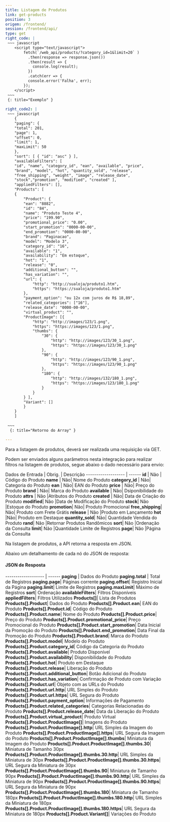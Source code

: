 ```yaml
---
title: Listagem de Produtos
link: get-products
position: 3
origem: /frontend/ 
session: /frontend/api/
type: get 
right_code: |
 ~~~ javascript
    <script type="text/javascript"> 
        fetch(`/web_api/products/?category_id=1&limit=20` )
          .then(response => response.json())
          .then(result => {
            console.log(result);
          })
          .catch(err => {
          console.error('Falha', err);
        });
    </script>
 ~~~
 {: title="Exemplo" }
 
right_code2: |
 ~~~ javascript
    {
    "paging": {
    "total": 201,
    "page": 1,
    "offset": 0,
    "limit": 1,
    "maxLimit": 50
    },
    "sort": [ { "id": "asc" } ],
    "availableFilters": [
    "id", "name", "category_id", "ean", "available", "price",
    "brand", "model", "hot", "quantity_sold", "release",
    "free_shipping", "weight", "image", "release_date",
    "stock","promotion", "modified", "created" ],
    "appliedFilters": [],
    "Products": [
    {
        "Product": {
        "ean": "8882",
        "id": "84",
        "name": "Produto Teste 4",
        "price": "199.90",
        "promotional_price": "0.00",
        "start_promotion": "0000-00-00",
        "end_promotion": "0000-00-00",
        "brand": "Paginacao",
        "model": "Modelo 3",
        "category_id": "16",
        "available": "1",
        "availability": "Em estoque",
        "hot": "1",
        "release": "0",
        "additional_button": "",
        "has_variation": "",
        "url": {
            "http": "http://sualoja/produto1.htm",
            "https": "https://sualoja/produto1.htm"
        },
        "payment_option": "ou 12x com juros de R$ 18,89",
        "related_categories": ["16"],
        "release_date": "0000-00-00",
        "virtual_product": "",
        "ProductImage": [{
            "http": "http://images/123/1.png",
            "https": "https://images/123/1.png",
            "thumbs": {
                "30": {
                    "http": "http://images/123/30_1.png",
                    "https": "https://images/123/30_1.png"
                },
                "90": {
                    "http": "http://images/123/90_1.png",
                    "https": "https://images/123/90_1.png"
                },
                "180": {
                    "http": "http://images/132/180_1.png",
                    "https": "https://images/123/180_1.png"
                }
            }
        } ],
        "Variant": []
        }
    }
    ]
    
 ~~~
  {: title="Retorno do Array" }

---
```


Para a listagem de produtos, deverá ser realizada uma requisição via GET.

Podem ser enviados alguns parâmetros nesta integração para realizar filtros na listagem de produtos, segue abaixo o dado necessário para envio:

Dados de Entrada |	Obrig. |	Descrição
------------------- | ------
**id**	| Não |	Código do Produto
**name** | Não|	Nome do Produto
**category_id** |	Não|	Categoria do Produto
**ean** |	Não|	EAN do Produto
**price** |	Não|	Preço do Produto
**brand** |	Não|	Marca do Produto
**available** |	Não|	Dsiponibilidade do Produto
**attrs** |	Não	|Atributos do Produto
**created** |	Não|	Data de Criação do Produto
**modified**|	Não	|Data de Modificação do Produto
**stock**|	Não	|Estoque do Produto
**promotion**|	Não|	Produto Promocional
**free_shipping**|	Não|	Produto com Frete Grátis
**release** |	Não	|Produto em Lançamento
**hot**	|Não|	Produto em Destaque
**quantity_sold**|	Não|	Quantidade Vendida do Produto
**rand**|	Não	|Retornar Produtos Randômicos
**sort**|	Não	|Ordenação da Consulta
**limit**|	Não	|Quantidade Limite de Registros
**page**|	Não	|Página da Consulta

Na listagem de produtos, a API retorna a resposta em JSON.

Abaixo um detalhamento de cada nó do JSON de resposta:

#### JSON de Resposta

------------------- | ------
**paging** |	Dados do Produto
**paging.total** |	Total de Registros
**paging.page**|	Páginas corrente
**paging.offset**|	Registro Inicial da Página
**paging.limit**|	Limite de Registros
**paging.maxLimit**|	Máximo de Registros
**sort**|	Ordenação
**availableFilters**|	Filtros Disponíveis
**appliedFilters**|	Filtros Utilizados
**Products[]**|	Lista de Produtos
**Products[].Product**|	Dados do Produto
**Products[].Product.ean**|	EAN do Produto
**Products[].Product.id**|	Código do Produto
**Products[].Product.name**|	Nome do Produto
**Products[].Product.price**|	Preço do Produto
**Products[].Product.promotional_price**|	Preço Promocional do Produto
**Products[].Product.start_promotion**|	Data Inicial da Promoção do Produto
**Products[].Product.end_promotion**|	Data Final da Promoção do Produto
**Products[].Product.brand**|	Marca do Produto
**Products[].Product.model**|	Modelo do Produto
**Products[].Product.category_id**|	Código da Categoria do Produto
**Products[].Product.available**|	Produto Disponível
**Products[].Product.availability**|	Disponibilidade do Produto
**Products[].Product.hot**|	Produto em Destaque
**Products[].Product.release**|	Liberação do Produto
**Products[].Product.additional_button**|	Botão Adicional do Produto
**Products[].Product.has_variation**|	Confirmação de Produto com Variação
**Products[].Product.url**|	Objeto com as URLs do Produto
**Products[].Product.url.http**|	URL Simples do Produto
**Products[].Product.url.https**|	URL Segura do Produto
**Products[].Product.payment_option**|	Informações de Pagamento
**Products[].Product.related_categories**|	Categorias Relacionadas do Produto
**Products[].Product.release_date**|	Data da Liberação do Produto
**Products[].Product.virtual_product**|	Produto Virtual
**Products[].Product.ProductImage[]**|	Imagens do Produto
**Products[].Product.ProductImage[].http**|	URL Simples da Imagem do Produto
**Products[].Product.ProductImage[].https**|	URL Segura da Imagem do Produto
**Products[].Product.ProductImage[].thumbs**|	Miniatura da Imagem do Produto
**Products[].Product.ProductImage[].thumbs.30**|	Miniatura de Tamanho 30px
**Products[].Product.ProductImage[].thumbs.30.http**|	URL Simples da Miniatura de 30px
**Products[].Product.ProductImage[].thumbs.30.https**|	URL Segura da Miniatura de 30px
**Products[].Product.ProductImage[].thumbs.90**|	Miniatura de Tamanho 90px
**Products[].Product.ProductImage[].thumbs.90.http**|	URL Simples da Miniatura de 90px
**Products[].Product.ProductImage[].thumbs.90.https**|	URL Segura da Miniatura de 90px
**Products[].Product.ProductImage[].thumbs.180**|	Miniatura de Tamanho 180px
**Products[].Product.ProductImage[].thumbs.180.http**|	URL Simples da Miniatura de 180px
**Products[].Product.ProductImage[].thumbs.180.https**|	URL Segura da Miniatura de 180px
**Products[].Product.Variant[]**|	Variações do Produto